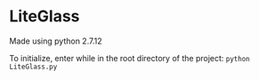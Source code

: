 # LiteGlass

Made using python 2.7.12

To initialize, enter while in the root directory of the project:
`python LiteGlass.py`

